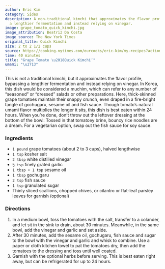 ```yaml
---
author: Eric Kim
category: Sides
description: A non-traditional kimchi that approximates the flavor profile, bypassing
  a lengthier fermentation and instead relying on vinegar.
image: grape_tomato_quick_kimchi.jpg
image_attribution: Beatriz Da Costa
image_source: The New York Times
original_title: Quick Kimchi
size: 2 to 2 1/2 cups
source: https://cooking.nytimes.com/ourcooks/eric-kim/my-recipes?action=click&module=byline&region=recipe%20page
time: 40 minutes
title: "Grape Tomato \u2018Quick Kimchi’"
umami: "\u2713"
---
```


This is not a traditional kimchi, but it approximates the flavor profile, bypassing a lengthier fermentation and instead relying on vinegar. In Korea, this dish would be considered a muchim, which can refer to any number of “seasoned” or “dressed” salads or other preparations. Here, thick-skinned grape tomatoes maintain their snappy crunch, even draped in a fire-bright tangle of gochugaru, sesame oil and fish sauce. Though tomato’s natural umami flavor multiplies the longer it sits, this dish is best eaten within 24 hours. When you’re done, don’t throw out the leftover dressing at the bottom of the bowl: Tossed in that tomatoey brine, bouncy rice noodles are a dream. For a vegetarian option, swap out the fish sauce for soy sauce.

### Ingredients

* `1 pound` grape tomatoes (about 2 to 3 cups), halved lengthwise
* `1 tsp` kosher salt
* `2 tbsp` white distilled vinegar
* `½ tsp` finely grated garlic
* `1 tbsp + 1 tsp` sesame oil
* `1 tbsp` gochugaru
* `2 tsp` fish sauce
* `1 tsp` granulated sugar
* Thinly sliced scallions, chopped chives, or cilantro or flat-leaf parsley leaves for garnish (optional)

### Directions

1. In a medium bowl, toss the tomatoes with the salt, transfer to a colander, and let sit in the sink to drain, about 30 minutes. Meanwhile, in the same bowl, add the vinegar and garlic and set aside.
2. After 30 minutes, add the sesame oil, gochugaru, fish sauce and sugar to the bowl with the vinegar and garlic and whisk to combine. Use a paper or cloth kitchen towel to pat the tomatoes dry, then add the tomatoes to the dressing and toss until well coated.
3. Garnish with the optional herbs before serving. This is best eaten right away, but can be refrigerated for up to 24 hours.